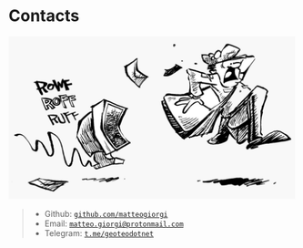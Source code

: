 # Contacts

![](pics/mail.png)

> - Github: [`github.com/matteogiorgi`](https://github.com/matteogiorgi)
> - Email: [`matteo.giorgi@protonmail.com`](mailto:matteo.giorgi@protonmail.com)
> - Telegram: [`t.me/geoteodotnet`](https://t.me/geoteodotnet)

